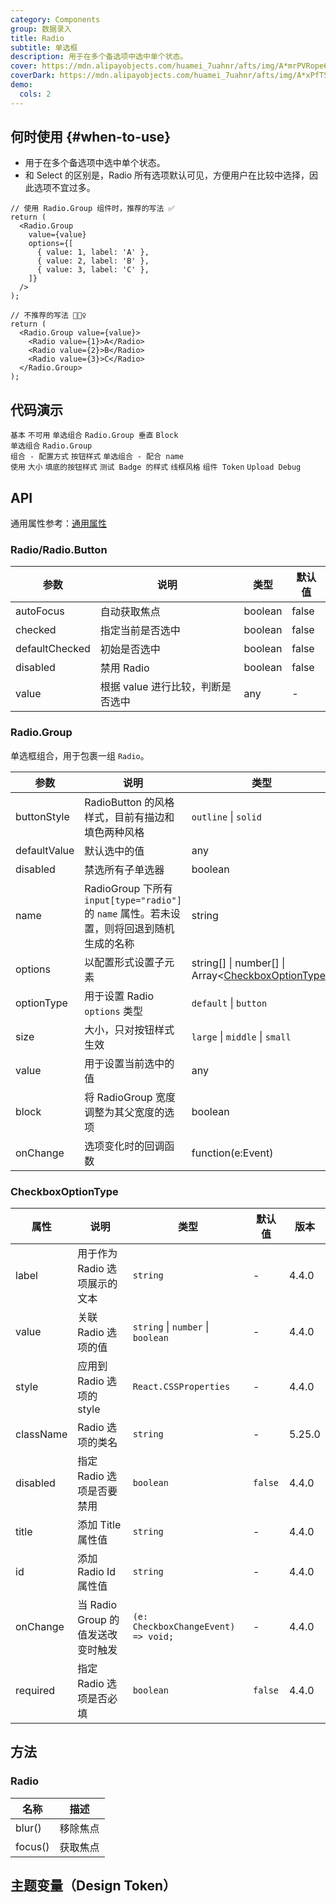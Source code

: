 ```yaml
---
category: Components
group: 数据录入
title: Radio
subtitle: 单选框
description: 用于在多个备选项中选中单个状态。
cover: https://mdn.alipayobjects.com/huamei_7uahnr/afts/img/A*mrPVRope68wAAAAAAAAAAAAADrJ8AQ/original
coverDark: https://mdn.alipayobjects.com/huamei_7uahnr/afts/img/A*xPfTSphsiA0AAAAAAAAAAAAADrJ8AQ/original
demo:
  cols: 2
---
```


## 何时使用 {#when-to-use}

- 用于在多个备选项中选中单个状态。
- 和 Select 的区别是，Radio 所有选项默认可见，方便用户在比较中选择，因此选项不宜过多。

```tsx
// 使用 Radio.Group 组件时，推荐的写法 ✅
return (
  <Radio.Group
    value={value}
    options={[
      { value: 1, label: 'A' },
      { value: 2, label: 'B' },
      { value: 3, label: 'C' },
    ]}
  />
);

// 不推荐的写法 🙅🏻‍♀️
return (
  <Radio.Group value={value}>
    <Radio value={1}>A</Radio>
    <Radio value={2}>B</Radio>
    <Radio value={3}>C</Radio>
  </Radio.Group>
);
```

## 代码演示

<!-- prettier-ignore-start -->
<code src="./demo/basic.tsx">基本</code>
<code src="./demo/disabled.tsx">不可用</code>
<code src="./demo/radiogroup.tsx">单选组合</code>
<code src="./demo/radiogroup-more.tsx">Radio.Group 垂直</code>
<code src="./demo/radiogroup-block.tsx" version="5.21.0">Block 单选组合</code>
<code src="./demo/radiogroup-options.tsx">Radio.Group 组合 - 配置方式</code>
<code src="./demo/radiobutton.tsx">按钮样式</code>
<code src="./demo/radiogroup-with-name.tsx">单选组合 - 配合 name 使用</code>
<code src="./demo/size.tsx">大小</code>
<code src="./demo/radiobutton-solid.tsx">填底的按钮样式</code>
<code src="./demo/badge.tsx" debug>测试 Badge 的样式</code>
<code src="./demo/wireframe.tsx" debug>线框风格</code>
<code src="./demo/component-token.tsx" debug>组件 Token</code>
<code src="./demo/debug-upload.tsx" debug>Upload Debug</code>
<!-- prettier-ignore-end -->

## API

通用属性参考：[通用属性](/docs/react/common-props)

### Radio/Radio.Button

<!-- prettier-ignore -->
| 参数 | 说明 | 类型 | 默认值 |
| --- | --- | --- | --- |
| autoFocus | 自动获取焦点 | boolean | false |
| checked | 指定当前是否选中 | boolean | false |
| defaultChecked | 初始是否选中 | boolean | false |
| disabled | 禁用 Radio | boolean | false |
| value | 根据 value 进行比较，判断是否选中 | any | - |

### Radio.Group

单选框组合，用于包裹一组 `Radio`。

<!-- prettier-ignore -->
| 参数 | 说明 | 类型 | 默认值 | 版本 |
| --- | --- | --- | --- | --- |
| buttonStyle | RadioButton 的风格样式，目前有描边和填色两种风格 | `outline` \| `solid` | `outline` |  |  |
| defaultValue | 默认选中的值 | any | - |  |  |
| disabled | 禁选所有子单选器 | boolean | false |  |  |
| name | RadioGroup 下所有 `input[type="radio"]` 的 `name` 属性。若未设置，则将回退到随机生成的名称 | string | - |  |  |
| options | 以配置形式设置子元素 | string\[] \| number\[] \| Array&lt;[CheckboxOptionType](#checkboxoptiontype)> | - |  |  |
| optionType | 用于设置 Radio `options` 类型 | `default` \| `button` | `default` | 4.4.0 |  |
| size | 大小，只对按钮样式生效 | `large` \| `middle` \| `small` | - |  |  |
| value | 用于设置当前选中的值 | any | - |  |  |
| block | 将 RadioGroup 宽度调整为其父宽度的选项 | boolean | false | 5.21.0 |  |
| onChange | 选项变化时的回调函数 | function(e:Event) | - |  |  |

### CheckboxOptionType

| 属性 | 说明 | 类型 | 默认值 | 版本 |
| --- | --- | --- | --- | --- |
| label | 用于作为 Radio 选项展示的文本 | `string` | - | 4.4.0 |
| value | 关联 Radio 选项的值 | `string` \| `number` \| `boolean` | - | 4.4.0 |
| style | 应用到 Radio 选项的 style | `React.CSSProperties` | - | 4.4.0 |
| className | Radio 选项的类名 | `string` | - | 5.25.0 |
| disabled | 指定 Radio 选项是否要禁用 | `boolean` | `false` | 4.4.0 |
| title | 添加 Title 属性值 | `string` | - | 4.4.0 |
| id | 添加 Radio Id 属性值 | `string` | - | 4.4.0 |
| onChange | 当 Radio Group 的值发送改变时触发 | `(e: CheckboxChangeEvent) => void;` | - | 4.4.0 |
| required | 指定 Radio 选项是否必填 | `boolean` | `false` | 4.4.0 |

## 方法

### Radio

| 名称    | 描述     |
| ------- | -------- |
| blur()  | 移除焦点 |
| focus() | 获取焦点 |

## 主题变量（Design Token）

<ComponentTokenTable component="Radio"></ComponentTokenTable>
